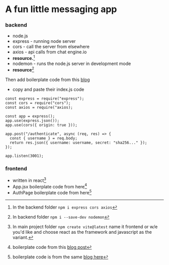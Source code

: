 # **A fun little messaging app**
### **backend**

- node.js 
- express - running node server 
- cors - call the server from elsewhere
- axios - api calls from chat engine.io
- **resource.**[^1]
- nodemon - runs the node.js server in development mode
- **resource**[^2]

Then add boilerplate code from this [blog](https://blog.chatengine.io/fullstack-chat/nodejs-reactjs#step-1-setting-up-a-nodejs-server)
- copy and paste their index.js code 


```
const express = require("express");
const cors = require("cors");
const axios = require("axios);

const app = express();
app.use(express.json());
app.use(cors({ origin: true }));

app.post("/authenticate", async (req, res) => {
  const { username } = req.body;
  return res.json({ username: username, secret: "sha256..." });
});

app.listen(3001);
```

### **frontend**
- written in react[^3]
- App.jsx boilerplate code from here[^4]
- AuthPage boilerplate code from here[^5]





[^1]: In the backend folder ```npm i express cors axios```
[^2]: In backend folder ```npm i --save-dev nodemon```
[^3]: In main project folder ```npm create vite@latest``` name it frontend or w/e you'd like and choose react as the framework and javascript as the variant.
[^4]: boilerplate code from this [blog post](https://blog.chatengine.io/fullstack-chat/nodejs-reactjs#step-3-set-up-a-react-js-frontend)
[^5]: boilerplate code is from the same [blog  here](https://blog.chatengine.io/fullstack-chat/nodejs-reactjs#step-3-set-up-a-react-js-frontend)
